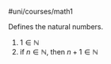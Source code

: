 #uni/courses/math1 

Defines the natural numbers.

1. $1 \in \mathbb{N}$
2. if $n \in \mathbb{N}$, then $n+1 \in \mathbb{N}$